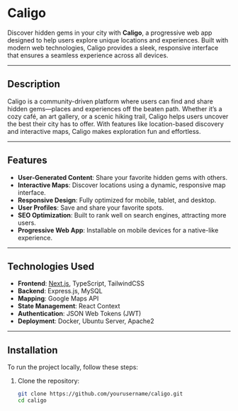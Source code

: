# Caligo

Discover hidden gems in your city with **Caligo**, a progressive web app designed to help users explore unique locations and experiences. Built with modern web technologies, Caligo provides a sleek, responsive interface that ensures a seamless experience across all devices.

---

## Description

Caligo is a community-driven platform where users can find and share hidden gems—places and experiences off the beaten path. Whether it’s a cozy café, an art gallery, or a scenic hiking trail, Caligo helps users uncover the best their city has to offer. With features like location-based discovery and interactive maps, Caligo makes exploration fun and effortless.

---

## Features

- **User-Generated Content**: Share your favorite hidden gems with others.
- **Interactive Maps**: Discover locations using a dynamic, responsive map interface.
- **Responsive Design**: Fully optimized for mobile, tablet, and desktop.
- **User Profiles**: Save and share your favorite spots.
- **SEO Optimization**: Built to rank well on search engines, attracting more users.
- **Progressive Web App**: Installable on mobile devices for a native-like experience.

---

## Technologies Used

- **Frontend**: [Next.js](https://nextjs.org/), TypeScript, TailwindCSS
- **Backend**: Express.js, MySQL
- **Mapping**: Google Maps API
- **State Management**: React Context
- **Authentication**: JSON Web Tokens (JWT)
- **Deployment**: Docker, Ubuntu Server, Apache2

---

## Installation

To run the project locally, follow these steps:

1. Clone the repository:
   ```bash
   git clone https://github.com/yourusername/caligo.git
   cd caligo
